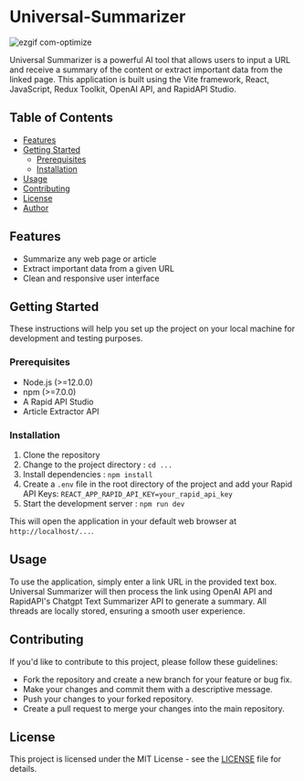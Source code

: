 # Universal-Summarizer

![ezgif com-optimize](https://user-images.githubusercontent.com/22991408/233871485-117958bc-5664-45c9-8f48-4789456eb375.gif)

Universal Summarizer is a powerful AI tool that allows users to input a URL and receive a summary of the content or extract important data from the linked page. This application is built using the Vite framework, React, JavaScript, Redux Toolkit, OpenAI API, and RapidAPI Studio.

## Table of Contents
- [Features](#features)
- [Getting Started](#getting-started)
  - [Prerequisites](#prerequisites)
  - [Installation](#installation)
- [Usage](#usage)
- [Contributing](#contributing)
- [License](#license)
- [Author](#author)

## Features

- Summarize any web page or article
- Extract important data from a given URL
- Clean and responsive user interface

## Getting Started

These instructions will help you set up the project on your local machine for development and testing purposes.

### Prerequisites

- Node.js (>=12.0.0)
- npm (>=7.0.0)
- A Rapid API Studio
- Article Extractor API


### Installation

1. Clone the repository
2. Change to the project directory : `cd ...`
3. Install dependencies : `npm install`
4. Create a `.env` file in the root directory of the project and add your Rapid API Keys:   `REACT_APP_RAPID_API_KEY=your_rapid_api_key`
5. Start the development server : `npm run dev`

This will open the application in your default web browser at `http://localhost/...`.


## Usage

To use the application, simply enter a link URL in the provided text box. Universal Summarizer will then process the link using OpenAI API and RapidAPI's Chatgpt Text Summarizer API to generate a summary. All threads are locally stored, ensuring a smooth user experience.


## Contributing

If you'd like to contribute to this project, please follow these guidelines:

- Fork the repository and create a new branch for your feature or bug fix.
- Make your changes and commit them with a descriptive message.
- Push your changes to your forked repository.
- Create a pull request to merge your changes into the main repository.


## License

This project is licensed under the MIT License - see the [LICENSE](LICENSE) file for details.


